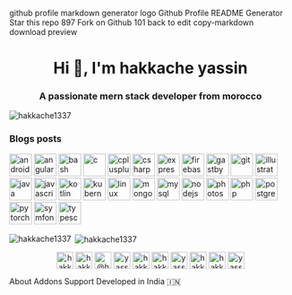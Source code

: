 github profile markdown generator logo
Github Profile README Generator
 Star this repo 897
 Fork on Github 101
 back to edit
 copy-markdown
 download
 preview
<h1 align="center">Hi 👋, I'm hakkache yassin</h1>
<h3 align="center">A passionate mern stack developer from morocco</h3>

<p align="left"> <img src="https://komarev.com/ghpvc/?username=hakkache1337" alt="hakkache1337" /> </p>

### Blogs posts
<!-- BLOG-POST-LIST:START -->
<!-- BLOG-POST-LIST:END -->

<p align="left"><img src="https://devicons.github.io/devicon/devicon.git/icons/android/android-original-wordmark.svg" alt="android" width="40" height="40"/> <img src="https://devicons.github.io/devicon/devicon.git/icons/angularjs/angularjs-original.svg" alt="angularjs" width="40" height="40"/> <img src="https://www.vectorlogo.zone/logos/gnu_bash/gnu_bash-icon.svg" alt="bash" width="40" height="40"/> <img src="https://devicons.github.io/devicon/devicon.git/icons/c/c-original.svg" alt="c" width="40" height="40"/> <img src="https://devicons.github.io/devicon/devicon.git/icons/cplusplus/cplusplus-original.svg" alt="cplusplus" width="40" height="40"/> <img src="https://devicons.github.io/devicon/devicon.git/icons/csharp/csharp-original.svg" alt="csharp" width="40" height="40"/> <img src="https://devicons.github.io/devicon/devicon.git/icons/express/express-original-wordmark.svg" alt="express" width="40" height="40"/> <img src="https://www.vectorlogo.zone/logos/firebase/firebase-icon.svg" alt="firebase" width="40" height="40"/> <img src="https://www.vectorlogo.zone/logos/gatsbyjs/gatsbyjs-icon.svg" alt="gastby" width="40" height="40"/> <img src="https://www.vectorlogo.zone/logos/git-scm/git-scm-icon.svg" alt="git" width="40" height="40"/> <img src="https://www.vectorlogo.zone/logos/adobe_illustrator/adobe_illustrator-icon.svg" alt="illustrator" width="40" height="40"/> <img src="https://devicons.github.io/devicon/devicon.git/icons/java/java-original-wordmark.svg" alt="java" width="40" height="40"/> <img src="https://devicons.github.io/devicon/devicon.git/icons/javascript/javascript-original.svg" alt="javascript" width="40" height="40"/> <img src="https://www.vectorlogo.zone/logos/kotlinlang/kotlinlang-icon.svg" alt="kotlin" width="40" height="40"/> <img src="https://www.vectorlogo.zone/logos/kubernetes/kubernetes-icon.svg" alt="kubernetes" width="40" height="40"/> <img src="https://devicons.github.io/devicon/devicon.git/icons/linux/linux-original.svg" alt="linux" width="40" height="40"/> <img src="https://devicons.github.io/devicon/devicon.git/icons/mongodb/mongodb-original-wordmark.svg" alt="mongodb" width="40" height="40"/> <img src="https://devicons.github.io/devicon/devicon.git/icons/mysql/mysql-original-wordmark.svg" alt="mysql" width="40" height="40"/> <img src="https://devicons.github.io/devicon/devicon.git/icons/nodejs/nodejs-original-wordmark.svg" alt="nodejs" width="40" height="40"/> <img src="https://devicons.github.io/devicon/devicon.git/icons/photoshop/photoshop-plain.svg" alt="photoshop" width="40" height="40"/> <img src="https://devicons.github.io/devicon/devicon.git/icons/php/php-original.svg" alt="php" width="40" height="40"/> <img src="https://devicons.github.io/devicon/devicon.git/icons/postgresql/postgresql-original-wordmark.svg" alt="postgresql" width="40" height="40"/> <img src="https://www.vectorlogo.zone/logos/pytorch/pytorch-icon.svg" alt="pytorch" width="40" height="40"/> <img src="https://symfony.com/logos/symfony_black_03.svg" alt="symfony" width="40" height="40"/> <img src="https://devicons.github.io/devicon/devicon.git/icons/typescript/typescript-original.svg" alt="typescript" width="40" height="40"/></p><p><img align="left" src="https://github-readme-stats.vercel.app/api/top-langs/?username=hakkache1337&layout=compact&hide=html" alt="hakkache1337" /></p>

<p>&nbsp;<img align="center" src="https://github-readme-stats.vercel.app/api?username=hakkache1337&show_icons=true" alt="hakkache1337" /></p>

<p align="center">
<a href="https://codepen.io/hakkache1337" target="blank"><img align="center" src="https://cdn.jsdelivr.net/npm/simple-icons@3.0.1/icons/codepen.svg" alt="hakkache1337" height="30" width="30" /></a>
<a href="https://dev.to/hakkache1337" target="blank"><img align="center" src="https://cdn.jsdelivr.net/npm/simple-icons@3.0.1/icons/dev-dot-to.svg" alt="hakkache1337" height="30" width="30" /></a>
<a href="https://twitter.com/@hakkacheyassin1" target="blank"><img align="center" src="https://cdn.jsdelivr.net/npm/simple-icons@3.0.1/icons/twitter.svg" alt="@hakkacheyassin1" height="30" width="30" /></a>
<a href="https://linkedin.com/in/yassine hakkache" target="blank"><img align="center" src="https://cdn.jsdelivr.net/npm/simple-icons@3.0.1/icons/linkedin.svg" alt="yassine hakkache" height="30" width="30" /></a>
<a href="https://stackoverflow.com/users/hakkacheyassin1234" target="blank"><img align="center" src="https://cdn.jsdelivr.net/npm/simple-icons@3.0.1/icons/stackoverflow.svg" alt="hakkacheyassin1234" height="30" width="30" /></a>
<a href="https://codesandbox.com/hakkache1337" target="blank"><img align="center" src="https://cdn.jsdelivr.net/npm/simple-icons@3.0.1/icons/codesandbox.svg" alt="hakkache1337" height="30" width="30" /></a>
<a href="https://kaggle.com/yassine hakkache" target="blank"><img align="center" src="https://cdn.jsdelivr.net/npm/simple-icons@3.0.1/icons/kaggle.svg" alt="yassine hakkache" height="30" width="30" /></a>
<a href="https://fb.com/hakkacheyassin" target="blank"><img align="center" src="https://cdn.jsdelivr.net/npm/simple-icons@3.0.1/icons/facebook.svg" alt="hakkacheyassin" height="30" width="30" /></a>
<a href="https://instagram.com/hakkacheyassine" target="blank"><img align="center" src="https://cdn.jsdelivr.net/npm/simple-icons@3.0.1/icons/instagram.svg" alt="hakkacheyassine" height="30" width="30" /></a>
<a href="https://www.youtube.com/c/yassine hakkache" target="blank"><img align="center" src="https://cdn.jsdelivr.net/npm/simple-icons@3.0.1/icons/youtube.svg" alt="yassine hakkache" height="30" width="30" /></a>
</p>
About
Addons
Support
Developed in India 🇮🇳
